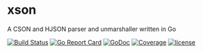 # xson
A CSON and HJSON parser and unmarshaller written in Go

[![Build Status](https://travis-ci.org/client9/xson.svg?branch=master)](https://travis-ci.org/client9/xson) [![Go Report Card](http://goreportcard.com/badge/client9/xson)](http://goreportcard.com/report/client9/xson) [![GoDoc](https://godoc.org/github.com/client9/xson?status.svg)](https://godoc.org/github.com/client9/xson) [![Coverage](http://gocover.io/_badge/github.com/client9/xson)](http://gocover.io/github.com/client9/xson) [![license](https://img.shields.io/badge/license-MIT-blue.svg?style=flat)](https://raw.githubusercontent.com/client9/xson/master/LICENSE)


